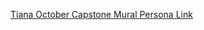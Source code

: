 [Tiana October Capstone Mural Persona Link](https://app.mural.co/t/tianat1681/m/tianat1681/1696990311419/7e4ccf388b58153517dc1b73265af2ad6988e781?sender=u947b1cc7aae55128a6989997)
